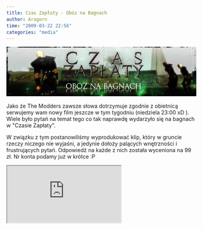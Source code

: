 ```yaml
---
title: Czas Zapłaty - Obóz na Bagnach
author: Aragorn
time: "2009-03-22 22:56"
categories: "media"
---
```


<a href="https://www.youtube.com/watch?v=ZC1MFjK9GKU"><img src="/images/2wn8lxk.jpg" class="banner"></a>

Jako że The Modders zawsze słowa dotrzymuje zgodnie z obietnicą serwujemy wam nowy film jeszcze w tym tygodniu (niedziela 23:00 xD ).
Wiele było pytań na temat tego co tak naprawdę wydarzyło się na bagnach w "Czasie Zapłaty".

W związku z tym postanowiliśmy wyprodukować klip, który w gruncie rzeczy niczego nie wyjaśni, a jedynie dołoży palących wnętrzności i frustrujących pytań. 
Odpowiedź na każde z nich została wyceniona na 99 zł. Nr konta podamy już w krótce :P

<iframe class="video" src="https://www.youtube.com/embed/ZC1MFjK9GKU" allowfullscreen></iframe>